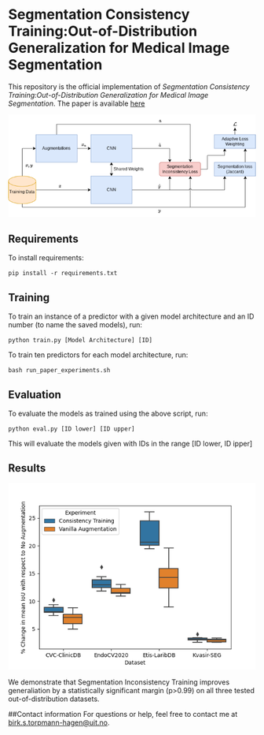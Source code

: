 
# Segmentation Consistency Training:Out-of-Distribution Generalization for Medical Image Segmentation

This repository is the official implementation of _Segmentation Consistency Training:Out-of-Distribution Generalization for Medical Image Segmentation_. 
The paper is available [here](https://www.computer.org/csdl/proceedings-article/ism/2022/717200a042/1KaHM68T1Ty)

![method](https://github.com/BirkTorpmannHagen/SegmentationConsistencyTraining/blob/master/consistency_training.png)
## Requirements

To install requirements:

```setup
pip install -r requirements.txt
```


## Training

To train an instance of a predictor with a given model architecture and an ID number (to name the saved models), run:

```train
python train.py [Model Architecture] [ID]
```
To train ten predictors for each model architecture, run:
```trainall
bash run_paper_experiments.sh
```

## Evaluation

To evaluate the models as trained using the above script, run:

```eval
python eval.py [ID lower] [ID upper]
```
This will evaluate the models given with IDs in the range [ID lower, ID ipper]

## Results
![improvements](https://github.com/BirkTorpmannHagen/SegmentationConsistencyTraining/blob/master/consistency_training_percent.png)

We demonstrate that Segmentation Inconsistency Training improves generaliation by a statistically significant margin (p>0.99) on all three tested out-of-distribution datasets.

##Contact information
For questions or help, feel free to contact me at birk.s.torpmann-hagen@uit.no.

